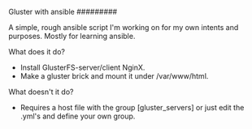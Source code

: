Gluster with ansible
#########


A simple, rough ansible script I'm working on for my own intents and purposes. Mostly for learning ansible.

What does it do?
- Install GlusterFS-server/client NginX.
- Make a gluster brick and mount it under /var/www/html.


What doesn't it do?
- Requires a host file with the group [gluster_servers] or just edit the .yml's and define your own group.
